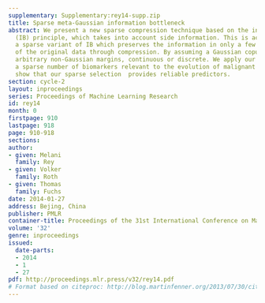 ```yaml
---
supplementary: Supplementary:rey14-supp.zip
title: Sparse meta-Gaussian information bottleneck
abstract: We present a new sparse compression technique based on the information  bottleneck
  (IB) principle, which takes into account side information. This is achieved by introducing
  a sparse variant of IB which preserves the information in only a few selected dimensions
  of the original data through compression. By assuming a Gaussian copula we can capture
  arbitrary non-Gaussian margins, continuous or discrete. We apply our model to select
  a sparse number of biomarkers relevant to the evolution of malignant melanoma and
  show that our sparse selection  provides reliable predictors.
section: cycle-2
layout: inproceedings
series: Proceedings of Machine Learning Research
id: rey14
month: 0
firstpage: 910
lastpage: 918
page: 910-918
sections: 
author:
- given: Melani
  family: Rey
- given: Volker
  family: Roth
- given: Thomas
  family: Fuchs
date: 2014-01-27
address: Bejing, China
publisher: PMLR
container-title: Proceedings of the 31st International Conference on Machine Learning
volume: '32'
genre: inproceedings
issued:
  date-parts:
  - 2014
  - 1
  - 27
pdf: http://proceedings.mlr.press/v32/rey14.pdf
# Format based on citeproc: http://blog.martinfenner.org/2013/07/30/citeproc-yaml-for-bibliographies/
---
```

